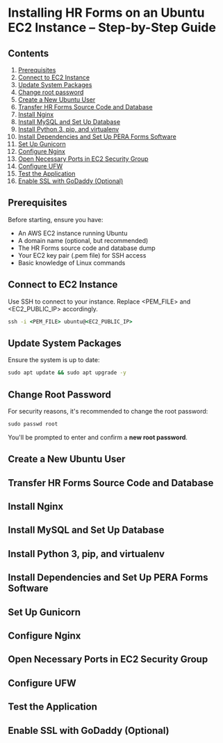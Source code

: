 # Installing HR Forms on an Ubuntu EC2 Instance – Step-by-Step Guide

## Contents
1. [Prerequisites](#prerequisites)
2. [Connect to EC2 Instance](#connect-to-ec2-instance) 
3. [Update System Packages](#update-system-packages) 
4. [Change root password](#change-root-password)
5. [Create a New Ubuntu User](#create-a-new-ubuntu-user) 
6. [Transfer HR Forms Source Code and Database](#transfer-hr-forms-source-code-and-database) 
7. [Install Nginx](#install-nginx)  
8. [Install MySQL and Set Up Database](#install-mysql-and-set-up-database)  
9. [Install Python 3, pip, and virtualenv](#install-python-3-pip-and-virtualenv) 
10. [Install Dependencies and Set Up PERA Forms Software](#install-dependencies-and-set-up-pera-forms-software) 
11. [Set Up Gunicorn](#set-up-gunicorn)  
12. [Configure Nginx](#configure-nginx) 
13. [Open Necessary Ports in EC2 Security Group](#open-necessary-ports-in-ec2-security-group) 
14. [Configure UFW](#configure-ufw) 
15. [Test the Application](#test-the-application) 
16. [Enable SSL with GoDaddy (Optional)](#enable-ssl-with-goDaddy-optional) 

## Prerequisites
Before starting, ensure you have:
  * An AWS EC2 instance running Ubuntu
  * A domain name (optional, but recommended)
  * The HR Forms source code and database dump
  * Your EC2 key pair (.pem file) for SSH access
  * Basic knowledge of Linux commands

## Connect to EC2 Instance
Use SSH to connect to your instance. Replace <PEM_FILE> and <EC2_PUBLIC_IP> accordingly.
```cmd
ssh -i <PEM_FILE> ubuntu@<EC2_PUBLIC_IP>
```

## Update System Packages
Ensure the system is up to date:
```cmd
sudo apt update && sudo apt upgrade -y
```

## Change Root Password
For security reasons, it's recommended to change the root password:
```cmd
sudo passwd root
```
You'll be prompted to enter and confirm a **new root password**.

## Create a New Ubuntu User

## Transfer HR Forms Source Code and Database

## Install Nginx

## Install MySQL and Set Up Database

## Install Python 3, pip, and virtualenv

## Install Dependencies and Set Up PERA Forms Software

## Set Up Gunicorn

## Configure Nginx

## Open Necessary Ports in EC2 Security Group

## Configure UFW

## Test the Application

## Enable SSL with GoDaddy (Optional)

